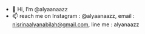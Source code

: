 - 👋 Hi, I’m @alyaanaazz
- 📫 reach me on Instagram : @alyaanaazz, email : nisrinaalyanabilah@gmail.com, line me : alyanaazz

<!---
alyaanaazz/alyaanaazz is a ✨ special ✨ repository because its `README.md` (this file) appears on your GitHub profile.
You can click the Preview link to take a look at your changes.
--->
